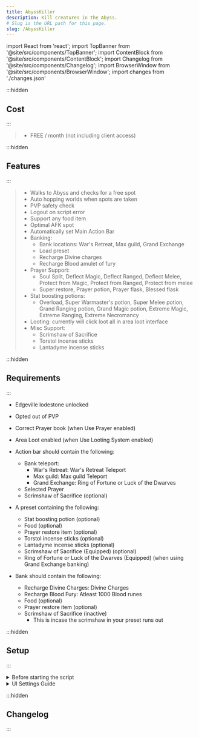```yaml
---
title: AbyssKiller
description: Kill creatures in the Abyss.
# Slug is the URL path for this page.
slug: /AbyssKiller
---
```


import React from 'react';
import TopBanner from '@site/src/components/TopBanner';
import ContentBlock from '@site/src/components/ContentBlock';
import Changelog from '@site/src/components/Changelog';
import BrowserWindow from '@site/src/components/BrowserWindow';
import changes from './changes.json'

<TopBanner title="AbyssKiller" author="louisdnb"  version="v2.1.0" skill="Attack">
</TopBanner>

:::hidden

## Cost

:::

<ContentBlock title="Cost">

> - FREE / month (not including client access)

</ContentBlock>

:::hidden

## Features

:::

<ContentBlock title="Features">

> - Walks to Abyss and checks for a free spot
> - Auto hopping worlds when spots are taken
> - PVP safety check
> - Logout on script error
> - Support any food item
> - Optimal AFK spot
> - Automatically set Main Action Bar
> - Banking:
>   - Bank locations: War's Retreat, Max guild, Grand Exchange
>   - Load preset
>   - Recharge Divine charges
>   - Recharge Blood amulet of fury
> - Prayer Support:
>   - Soul Split, Deflect Magic, Deflect Ranged, Deflect Melee, Protect from Magic, Protect from Ranged, Protect from melee
>   - Super restore, Prayer potion, Prayer flask, Blessed flask
> - Stat boosting potions:
>   - Overload, Super Warmaster's potion, Super Melee potion, Grand Ranging potion, Grand Magic potion, Extreme Magic, Extreme Ranging, Extreme Necromancy 
> - Looting: currently will click loot all in area loot interface
> - Misc Support:
>   - Scrimshaw of Sacrifice
>   - Torstol incense sticks
>   - Lantadyme incense sticks



</ContentBlock>

:::hidden

## Requirements

:::
<ContentBlock title="Requirements">

- Edgeville lodestone unlocked
- Opted out of PVP
- Correct Prayer book (when Use Prayer enabled)
- Area Loot enabled (when Use Looting System enabled)

- Action bar should contain the following:
    - Bank teleport:
        - War's Retreat: War's Retreat Teleport
        - Max guild: Max guild Teleport
        - Grand Exchange: Ring of Fortune or Luck of the Dwarves
    - Selected Prayer
    - Scrimshaw of Sacrifice (optional)

- A preset containing the following:
    - Stat boosting potion (optional)
    - Food (optional)
    - Prayer restore item (optional)
    - Torstol incense sticks (optional)
    - Lantadyme incense sticks (optional)
    - Scrimshaw of Sacrifice (Equipped) (optional)
    - Ring of Fortune or Luck of the Dwarves (Equipped) (when using Grand Exchange banking)

- Bank should contain the following:
    - Recharge Divine Charges: Divine Charges
    - Recharge Blood Fury: Atleast 1000 Blood runes
    - Food (optional)
    - Prayer restore item (optional)
    - Scrimshaw of Sacrifice (inactive)
        - This is incase the scrimshaw in your preset runs out

</ContentBlock>

:::hidden

## Setup

:::
<ContentBlock title="Setup">

<details>
<summary>Before starting the script</summary>
- Make a preset containing:
    - Stat boosting potion (optional)
    - Food (optional)
    - Prayer restore item (optional)
    - Torstol incense sticks (optional)
    - Lantadyme incense sticks (optional)
    - Scrimshaw of Sacrifice (Equipped) (optional)
    - Ring of Fortune or Luck of the Dwarves (Equipped) (when using Grand Exchange banking)
- Select the settings you want to use.
- Start the script.

</details>

<details>
<summary>UI Settings Guide</summary>

- Combat:
    - Main Action Bar: Main Action Bar you want to use
    - Use Optimal AFK Spot: stand in the optimal AFK spot
    - Use Stat Boosting Potion
        - Stat Boosting Potion: select the potion you want to use
    - Eat Food
        - Heal Percent: when lifepoints hit below this percent, script will eat food
    - Use Prayer
        - Prayer: select the Prayer you want to use
        - Min Prayer Points: the minimum Prayer points before using a Prayer restore item
        - Prayer Restore: select the Prayer restore item you want to use
- Bank:
    - Preset Number: Bank preset number that should be loaded
    - Bank Location: bank teleport location
    - Recharge Divine Charges: recharge divine charges when they run out
    - Recharge Blood fury: recharge Blood amulet of fury when charge percent is under 5.0%
- Looting:
    - Use Looting System: this will click loot all button in the area loot interface
- Misc:
    - Use Scrimshaw of Sacrifice: Activate/Deactivate Scrimshaw in combat and equip a new one from the bank when it runs out
    - Use Torstol Sticks: keeps Torstol sticks at max potency and the timer above 1 minute
    - Use Lantadyme Sticks: keeps Lantadyme sticks at max potency and the timer above 1 minute

</details>

</ContentBlock>

:::hidden

## Changelog

:::

<Changelog changes={changes}>

</Changelog>

